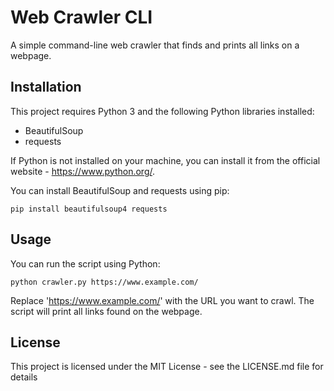 # Web Crawler CLI

A simple command-line web crawler that finds and prints all links on a webpage.

## Installation

This project requires Python 3 and the following Python libraries installed:

- BeautifulSoup
- requests

If Python is not installed on your machine, you can install it from the official website - https://www.python.org/.

You can install BeautifulSoup and requests using pip:

```
pip install beautifulsoup4 requests

```

## Usage 

You can run the script using Python:

```
python crawler.py https://www.example.com/

```

Replace 'https://www.example.com/' with the URL you want to crawl. The script will print all links found on the webpage.

## License

This project is licensed under the MIT License - see the LICENSE.md file for details

